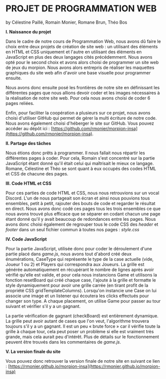 # **PROJET DE PROGRAMMATION WEB**
by Célestine Paillé, Romain Monier, Romane Brun, Théo Bos

**I. Naissance du projet**

 Dans le cadre de notre cours de Programmation Web, nous avons dû faire le choix entre deux projets de création de site web : un utilisant des éléments en HTML et CSS uniquement et l&#39;autre en utilisant des éléments en JavaScript en plus des deux langages cités précédemment. Nous avons opté pour le second choix et avons alors choisi de programmer un site web de jeux du morpion. Nous avons alors entrepris de réaliser les maquettes graphiques du site web afin d&#39;avoir une base visuelle pour programmer ensuite.

 Nous avons donc ensuite posé les frontières de notre site en définissant les différentes pages que nous allions devoir coder et les images nécessaires à la réalisation de notre site web. Pour cela nous avons choisi de coder 6 pages reliées.

 Enfin, pour faciliter la coopération a plusieurs sur ce projet, nous avons choisi d&#39;utiliser GitHub qui permet de gérer la multi écriture de notre code. Nous avons également choisi d&#39;héberger le site sur GitHub. Vous pouvez accéder au dépôt ici : [https://github.com/rmonier/morpion-insa](https://github.com/rmonier/morpion-insa).

**II. Partage des tâches**

 Nous étions donc prêts à programmer. Il nous fallait nous répartir les différentes pages à coder. Pour cela, Romain s&#39;est concentré sur la partie JavaScript étant donné qu&#39;il était celui qui maîtrisait le mieux ce langage. Romane, Célestine et Théo se sont quant à eux occupés des codes HTML et CSS de chacune des pages.

**III. Code HTML et CSS**

 Pour ces parties de code HTML et CSS, nous nous retrouvions sur un vocal Discord. L&#39;un de nous partageait son écran et ainsi nous pouvions tous ensembles, petit à petit, rajouter des bouts de code et regarder le résultat en direct. Nous avons donc codé ces pages tous les trois ensembles ce que nous avons trouvé plus efficace que se séparer en codant chacun une page étant donné qu&#39;il y avait beaucoup de redondances entre les pages. Nous avons donc choisi également de regrouper tous le code CSS des _header_ et _footer_ dans un seul fichier commun à toutes nos pages : _style.css_

**IV. Code JavaScript**

 Pour la partie JavaScript, utilisée donc pour coder le déroulement d&#39;une partie placé dans _game.js_, nous avons tout d&#39;abord créé deux énumérations, CaseType qui représente le type de la case actuelle (vide, Joueur 1 ou 2) et Players qui correspondra aux Joueurs. La grille est générée automatiquement en récupérant le nombre de lignes après avoir vérifié qu&#39;elle est valide, et pour cela nous instancions Game et utilisons la fonction resetBoard qui créé chaque case, l&#39;ajoute à la grille et formatte le style dynamiquement pour avoir une grille carrée (en tirant profit de la propriété CSS gridTemplateColumns). Lorsqu&#39;on instancie une Case on lui associe une image et un listener qui écoutera les clicks effectués pour changer son type. A chaque placement, on utilise Game pour passer au tour suivant et vérifier s&#39;il y a un gagnant.

 La partie vérification de gagnant (checkBoard) est entièrement dynamique. La grille peut avoir autant de cases que l&#39;on veut, l&#39;algorithme trouvera toujours s&#39;il y a un gagnant. Il est un peu « brute force » car il vérifie toute la grille à chaque tour, cela peut poser un problème si elle est vraiment très grande, mais cela aurait peu d&#39;intérêt. Plus de détails sur le fonctionnement peuvent être trouvés dans les commentaires de _game.js_.

**V. La version finale du site**

 Vous pouvez donc retrouver la version finale de notre site en suivant ce lien : [https://rmonier.github.io/morpion-insa](https://rmonier.github.io/morpion-insa)
